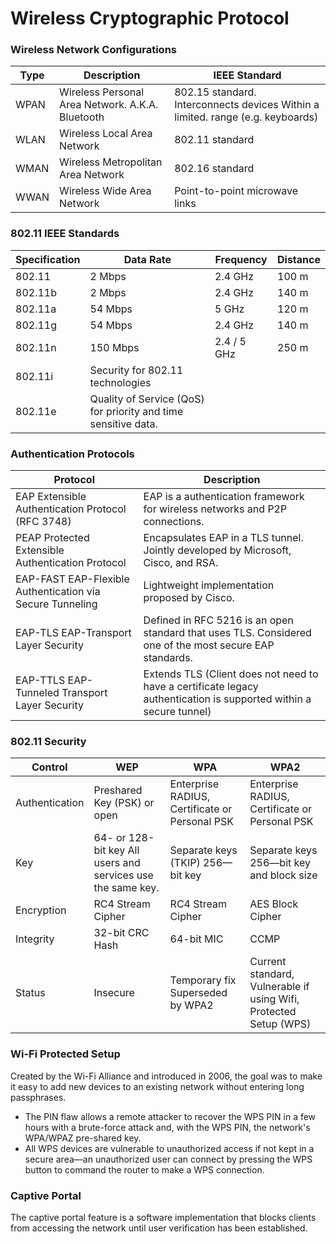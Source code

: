# Wireless Cryptographic Protocol

### Wireless Network Configurations
| Type | Description                                      | IEEE Standard     |
|------|--------------------------------------------------|-------------------|
| WPAN | Wireless Personal Area Network. A.K.A. Bluetooth | 802.15 standard. Interconnects devices Within a limited. range (e.g. keyboards) |
| WLAN | Wireless Local Area Network | 802.11 standard |
| WMAN | Wireless Metropolitan Area Network | 802.16 standard |
| WWAN | Wireless Wide Area Network | Point-to-point microwave links |


### 802.11 IEEE Standards
| Specification | Data Rate | Frequency | Distance |
|---------------|-----------|-----------|----------|
| 802.11  | 2 Mbps | 2.4 GHz | 100 m |
| 802.11b | 2 Mbps | 2.4 GHz | 140 m |
| 802.11a | 54 Mbps | 5 GHz  | 120 m |
| 802.11g | 54 Mbps | 2.4 GHz | 140 m |
| 802.11n | 150 Mbps | 2.4 / 5 GHz | 250 m |
| 802.11i | Security for 802.11 technologies |
| 802.11e | Quality of Service (QoS) for priority and time sensitive data. |

### Authentication Protocols
| Protocol | Description |
|----------|-------------|
| EAP Extensible Authentication Protocol (RFC 3748) | EAP is a authentication framework for wireless networks and P2P connections. |
| PEAP Protected Extensible Authentication Protocol | Encapsulates EAP in a TLS tunnel. Jointly developed by Microsoft, Cisco, and RSA. |
| EAP-FAST EAP-Flexible Authentication via Secure Tunneling | Lightweight implementation proposed by Cisco. |
| EAP-TLS EAP-Transport Layer Security | Defined in RFC 5216 is an open standard that uses TLS. Considered one of the most secure EAP standards. |
| EAP-TTLS EAP-Tunneled Transport Layer Security | Extends TLS (Client does not need to have a certificate legacy authentication is supported within a secure tunnel) |

### 802.11 Security
| Control | WEP | WPA | WPA2 |
|---------|-----|-----|------|
| Authentication | Preshared Key (PSK) or open | Enterprise RADIUS, Certificate or Personal PSK |  Enterprise RADIUS, Certificate or Personal PSK |
| Key | 64- or 128-bit key All users and services use the same key. | Separate keys (TKIP) 256—bit key | Separate keys 256—bit key and block size |
| Encryption | RC4 Stream Cipher | RC4 Stream Cipher |  AES Block Cipher |
| Integrity | 32-bit CRC Hash | 64-bit MIC | CCMP |
| Status | Insecure | Temporary fix Superseded by WPA2 | Current standard, Vulnerable if using Wifi, Protected Setup (WPS) |

### Wi-Fi Protected Setup
Created by the Wi-Fi Alliance and introduced in 2006, the goal was to make it easy to add new devices to an existing network without entering long passphrases.
* The PIN flaw allows a remote attacker to recover the WPS PIN in a few hours with a brute-force attack and, with the WPS PIN, the network's WPA/WPAZ pre-shared key.
* All WPS devices are vulnerable to unauthorized access if not kept in a secure area—an unauthorized user can connect by pressing the WPS button to command the router to make a WPS connection.


### Captive Portal
The captive portal feature is a software implementation that blocks clients from accessing the network until user verification has been established.
